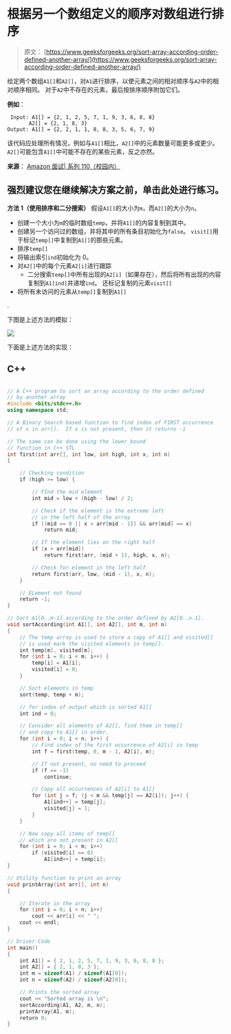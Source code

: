 # 根据另一个数组定义的顺序对数组进行排序

> 原文： [https://www.geeksforgeeks.org/sort-array-according-order-defined-another-array/](https://www.geeksforgeeks.org/sort-array-according-order-defined-another-array/)

给定两个数组`A1[]`和`A2[]`，对`A1`进行排序，以使元素之间的相对顺序与`A2`中的相对顺序相同。 对于`A2`中不存在的元素，最后按排序顺序附加它们。

**例如**：

```
 Input: A1[] = {2, 1, 2, 5, 7, 1, 9, 3, 6, 8, 8}
       A2[] = {2, 1, 8, 3}
Output: A1[] = {2, 2, 1, 1, 8, 8, 3, 5, 6, 7, 9}

```

该代码应处理所有情况，例如与`A1[]`相比，`A2[]`中的元素数量可能更多或更少。 `A2[]`可能包含`A1[]`中可能不存在的某些元素，反之亦然。

**来源**： [Amazon 面试| 系列 110（校园内）](https://www.geeksforgeeks.org/amazon-interview-set-110-campus/)

[](https://practice.geeksforgeeks.org/problem-page.php?pid=434)

## 强烈建议您在继续解决方案之前，单击此处进行练习。

**方法 1（使用排序和二分搜索）**
假设`A1[]`的大小为`m`，而`A2[]`的大小为`n`。

*   创建一个大小为`m`的临时数组`temp`，并将`A1[]`的内容复制到其中。
*   创建另一个访问过的数组，并将其中的所有条目初始化为`false`。 `visit[]`用于标记`temp[]`中复制到`A1[]`的那些元素。
*   排序`temp[]`
*   将输出索引`ind`初始化为 0。
*   对`A2[]`中的每个元素`A2[i]`进行跟踪
    *   二分搜索`temp[]`中所有出现的`A2[i]`（如果存在），然后将所有出现的内容复制到`A1[ind]`并递增`ind`。 还标记复制的元素`visit[]`
*   将所有未访问的元素从`temp[]`复制到`A1[]`

.

下图是上述方法的模拟：

![](img/e0a9a40010483842ee91568c4e78b46a.png)

下面是上述方法的实现：

## C++ 

```cpp

// A C++ program to sort an array according to the order defined 
// by another array 
#include <bits/stdc++.h> 
using namespace std; 

// A Binary Search based function to find index of FIRST occurrence 
// of x in arr[].  If x is not present, then it returns -1 

// The same can be done using the lower_bound 
// function in C++ STL 
int first(int arr[], int low, int high, int x, int n) 
{ 

    // Checking condition 
    if (high >= low) { 

        // FInd the mid element 
        int mid = low + (high - low) / 2; 

        // Check if the element is the extreme left 
        // in the left half of the array 
        if ((mid == 0 || x > arr[mid - 1]) && arr[mid] == x) 
            return mid; 

        // If the element lies on the right half 
        if (x > arr[mid]) 
            return first(arr, (mid + 1), high, x, n); 

        // Check for element in the left half 
        return first(arr, low, (mid - 1), x, n); 
    } 

    // ELement not found 
    return -1; 
} 

// Sort A1[0..m-1] according to the order defined by A2[0..n-1]. 
void sortAccording(int A1[], int A2[], int m, int n) 
{ 
    // The temp array is used to store a copy of A1[] and visited[] 
    // is used mark the visited elements in temp[]. 
    int temp[m], visited[m]; 
    for (int i = 0; i < m; i++) { 
        temp[i] = A1[i]; 
        visited[i] = 0; 
    } 

    // Sort elements in temp 
    sort(temp, temp + m); 

    // for index of output which is sorted A1[] 
    int ind = 0; 

    // Consider all elements of A2[], find them in temp[] 
    // and copy to A1[] in order. 
    for (int i = 0; i < n; i++) { 
        // Find index of the first occurrence of A2[i] in temp 
        int f = first(temp, 0, m - 1, A2[i], m); 

        // If not present, no need to proceed 
        if (f == -1) 
            continue; 

        // Copy all occurrences of A2[i] to A1[] 
        for (int j = f; (j < m && temp[j] == A2[i]); j++) { 
            A1[ind++] = temp[j]; 
            visited[j] = 1; 
        } 
    } 

    // Now copy all items of temp[] 
    // which are not present in A2[] 
    for (int i = 0; i < m; i++) 
        if (visited[i] == 0) 
            A1[ind++] = temp[i]; 
} 

// Utility function to print an array 
void printArray(int arr[], int n) 
{ 

    // Iterate in the array 
    for (int i = 0; i < n; i++) 
        cout << arr[i] << " "; 
    cout << endl; 
} 

// Driver Code 
int main() 
{ 
    int A1[] = { 2, 1, 2, 5, 7, 1, 9, 3, 6, 8, 8 }; 
    int A2[] = { 2, 1, 8, 3 }; 
    int m = sizeof(A1) / sizeof(A1[0]); 
    int n = sizeof(A2) / sizeof(A2[0]); 

    // Prints the sorted array 
    cout << "Sorted array is \n"; 
    sortAccording(A1, A2, m, n); 
    printArray(A1, m); 
    return 0; 
} 

```